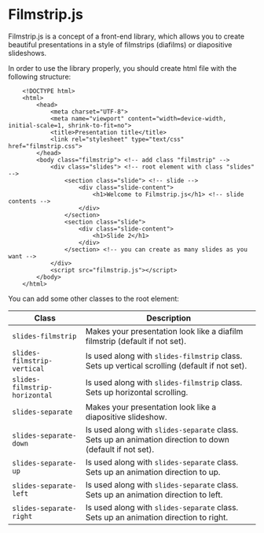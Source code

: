 # Filmstrip.js

Filmstrip.js is a concept of a front-end library, which allows you to create beautiful presentations in a style of filmstrips (diafilms) or diapositive slideshows.

In order to use the library properly, you should create html file with the following structure:
```
    <!DOCTYPE html>
    <html>
        <head>
            <meta charset="UTF-8">
            <meta name="viewport" content="width=device-width, initial-scale=1, shrink-to-fit=no">
            <title>Presentation title</title>
            <link rel="stylesheet" type="text/css" href="filmstrip.css">
        </head>
        <body class="filmstrip"> <!-- add class "filmstrip" -->
            <div class="slides"> <!-- root element with class "slides" -->
                <section class="slide"> <!-- slide -->
                    <div class="slide-content">
                        <h1>Welcome to Filmstrip.js</h1> <!-- slide contents -->
                    </div>
                </section>
                <section class="slide">
                    <div class="slide-content">
                        <h1>Slide 2</h1>
                    </div>
                </section> <!-- you can create as many slides as you want -->
            </div>
            <script src="filmstrip.js"></script>
        </body>
    </html>
```

You can add some other classes to the root element:

|            Class              |                                               Description                                                 |
|-------------------------------|-----------------------------------------------------------------------------------------------------------|
| `slides-filmstrip`            | Makes your presentation look like a diafilm filmstrip (default if not set).                               |
| `slides-filmstrip-vertical`   | Is used along with `slides-filmstrip` class. Sets up vertical scrolling (default if not set).             |
| `slides-filmstrip-horizontal` | Is used along with `slides-filmstrip` class. Sets up horizontal scrolling.                                |
| `slides-separate`             | Makes your presentation look like a diapositive slideshow.                                                |
| `slides-separate-down`        | Is used along with `slides-separate` class. Sets up an animation direction to down (default if not set).  |
| `slides-separate-up`          | Is used along with `slides-separate` class. Sets up an animation direction to up.                         |
| `slides-separate-left`        | Is used along with `slides-separate` class. Sets up an animation direction to left.                       |
| `slides-separate-right`       | Is used along with `slides-separate` class. Sets up an animation direction to right.                      |


